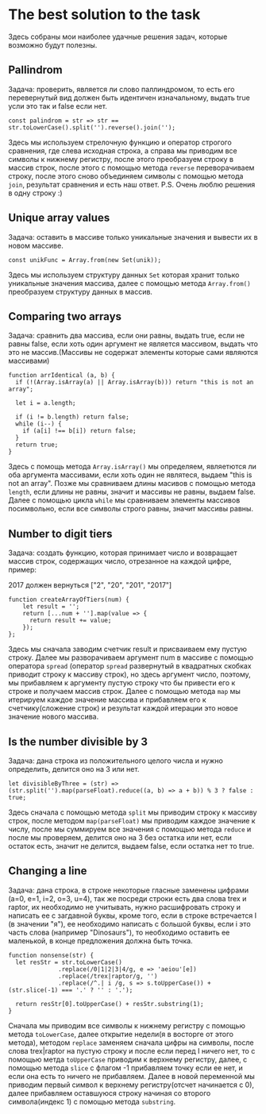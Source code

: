# **The best solution to the task**

Здесь собраны мои наиболее удачные решения задач, которые возможно будут полезны.


## **Pallindrom**

Задача: проверить, является ли слово паллиндромом, то есть его перевернутый вид должен быть идентичен изначальному, выдать true усли это так и false если нет.

```
const palindrom = str => str == str.toLowerCase().split('').reverse().join('');
```

Здесь мы используем стрелочную функцию и оператор строгого сравнения, где слева исходная строка, а справа мы приводим все символы к нижнему регистру, после этого преобразуем строку в массив строк, после этого с помощью метода ```reverse``` переворачиваем строку, после этого сново объединяем символы с помощью метода ```join```, результат сравнения и есть наш ответ. 
P.S. Очень люблю решения в одну строку :)

## **Unique array values**

Задача: оставить в массиве только уникальные значения и вывести их в новом массиве.

```
const unikFunc = Array.from(new Set(unik));
```

Здесь мы используем структуру данных ```Set``` которая хранит только уникальные значения массива, далее с помощью метода ```Array.from()``` преобразуем структуру данных в массив.

## **Comparing two arrays**

Задача: сравнить два массива, если они равны, выдать true, если не равны false, если хоть один аргумент не является массивом, выдать что это не массив.(Массивы не содержат элементы которые сами являются массивами)

```
function arrIdentical (a, b) {
  if (!(Array.isArray(a) || Array.isArray(b))) return "this is not an array";
  
  let i = a.length;
  
  if (i != b.length) return false;
  while (i--) {
    if (a[i] !== b[i]) return false;
  }
  return true;
}
```

Здесь с помощь метода ```Array.isArray()``` мы определяем, являетются ли оба аргумента массивами, если хоть один не являтеся, выдаем "this is not an array". Позже мы сравниваем длины масивов с помощью метода ```length```, если длины не равны, значит и массивы не равны, выдаем false. Далее с помощью цикла ```while``` мы сравниваем элементы массивов посимвольно, если все символы строго равны, значит массивы равны.

## **Number to digit tiers**

Задача: создать функцию, которая принимает число и возвращает массив строк, содержащих число, отрезанное на каждой цифре, пример:

2017 должен вернуться ["2", "20", "201", "2017"]

```
function createArrayOfTiers(num) {
    let result = '';
    return [...num + ''].map(value => {
      return result += value;
    });
};
```

Здесь мы сначала заводим счетчик result и присваиваем ему пустую строку. Далее мы разворачиваем аргумент num в массиве с помощью оператора ```spread``` (оператор ```spread``` развернутый в квадратных скобках приводит строку к массиву строк), но здесь аргумент число, поэтому, мы прибавляем к аргументу пустую строку что бы привести его к строке и получаем массив строк. Далее с помощью метода ```map``` мы итерируем каждое значение массива и прибавляем его к счетчику(сложение строк) и результат каждой итерации это новое значение нового массива.

## **Is the number divisible by 3**

Задача: дана строка из положительного целого числа и нужно определить, делится оно на 3 или нет.

```
let divisibleByThree = (str) => (str.split('').map(parseFloat).reduce((a, b) => a + b)) % 3 ? false : true;
```
Здесь сначала с помощью метода ```split``` мы приводим строку к массиву строк, после методом ```map(parseFloat)``` мы приводим каждое значение к числу, после мы суммируем все значения с помощью метода ```reduce``` и после мы проверяем, делится оно на 3 без остатка или нет, если остаток есть, значит не делится, выдаем false, если остатка нет то true.

## **Сhanging a line**

Задача: дана строка, в строке некоторые гласные заменены цифрами (a=0, e=1, i=2, o=3, u=4), так же посреди строки есть два слова trex и raptor, их необходимо не учитывать, нужно расшифровать строку и написать ее с загдавной буквы, кроме того, если в строке встречается I (в значении "я"), ее необходимо написать с большой буквы, если i это часть слова (например "Dinosaurs"), то необходимо оставить ее маленькой, в конце предложения должна быть точка.

```
function nonsense(str) {
  let resStr = str.toLowerCase()
              .replace(/0|1|2|3|4/g, e => 'aeiou'[e])
              .replace(/trex|raptor/g, '')
              .replace(/^.| i /g, s => s.toUpperCase()) + (str.slice(-1) === '.' ? '' : '.');
  
  return resStr[0].toUpperCase() + resStr.substring(1);
}
```
Сначала мы приводим все символы к нижнему регистру с помощью метода ```toLowerCase```, далее открытие недели(я в восторге от этого метода), методом ```replace``` заменяем сначала цифры на символы, после слова trex|raptor на пустую строку и после если перед I ничего нет, то с помощью метда ```toUpperCase``` приводим к верхнему регистру, далее, с помощью метода ```slice``` с флагом -1 прибавляем точку если ее нет, и если она есть то ничего не прибавляем. Далее в новой переменной мы приводим первый символ к верхнему регистру(отсчет начинается с 0), далее прибавляем оставшуюся строку начиная со второго символа(индекс 1) с помощью метода ```substring```.




